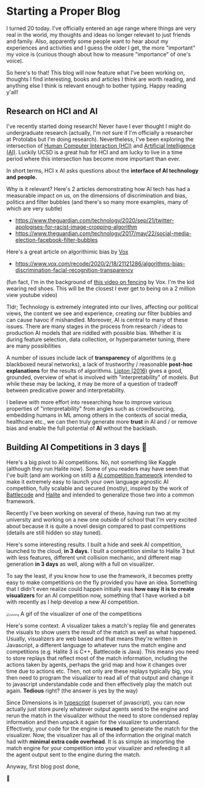 # Starting a Proper Blog

I turned 20 today. I've officially entered an age range where things are very real in the world, my thoughts and ideas no longer relevant to just friends and family. Also, apparently some people want to hear about my experiences and activities and I guess the older I get, the more "important" my voice is (curious though about how to measure "importance" of one's voice).

So here's to that! This blog will now feature what I've been working on, thoughts I find interesting, books and articles I think are worth reading, and anything else I think is relevant enough to bother typing. Happy reading y'all!

## Research on HCI and AI

I've recently started doing research! Never have I ever thought I might do undergraduate research (actually, I'm not sure if I'm officially a researcher at Protolabs but I'm doing research). Nevertheless, I've been exploring the intersection of [Human Computer Interaction (HCI)](https://en.wikipedia.org/wiki/Human%E2%80%93computer_interaction) and [Artificial Intelligence (AI)](https://en.wikipedia.org/wiki/Artificial_intelligence). Luckily UCSD is a great hub for HCI and am lucky to live in a time period where this intersection has become more important than ever.

In short terms, HCI x AI asks questions about the **interface of AI technology and people.** 

Why is it relevant? Here's 2 articles demonstrating how AI tech has had a measurable impact on us, on the dimensions of discrimination and bias, politics and filter bubbles (and there's so many more examples, many of which are very subtle)

- https://www.theguardian.com/technology/2020/sep/21/twitter-apologises-for-racist-image-cropping-algorithm
- https://www.theguardian.com/technology/2017/may/22/social-media-election-facebook-filter-bubbles

Here's a great article on algorithimic bias by [Vox](https://vox.com)

- https://www.vox.com/recode/2020/2/18/21121286/algorithms-bias-discrimination-facial-recognition-transparency

(fun fact, I'm in the background of [this video on fencing](https://www.youtube.com/watch?v=kTw05gC2T9Y&ab_channel=Vox) by Vox. I'm the kid wearing red shoes. This will be the closest I ever get to being on a 2 million view youtube video)

Tldr; Technology is extremely integrated into our lives, affecting our political views, the content we see and experience, creating our filter bubbles and can cause havoc if mishandled. Moreover, AI is central to many of these issues. There are many stages in the process from research / ideas to production AI models that are riddled with possible bias. Whether it is during feature selection, data collection, or hyperparameter tuning, there are many possibilities 

A number of issues include lack of **transparency** of algorithms (e.g blackboxed neural networks), a lack of trustworthy / reasonable **post-hoc explanations** for the results of algorithms. [Lipton (2016)](https://arxiv.org/abs/1606.03490) gives a good, grounded, overview of what is involved with "interpretability" of models. But while these may be lacking, it may be more of a question of tradeoff between predicative power and interpretability.

I believe with more effort into researching how to improve various properties of "interpretability" from angles such as crowdsourcing, embedding humans in ML among others in the contexts of social media, healthcare etc., we can then truly generate more **trust** in AI and / or remove bias and enable the full potential of **AI** without the backlash.

## Building AI Competitions in 3 days :robot:

Here's a big pivot to AI competitions. No, not something like Kaggle (although they run Halite now). Some of you readers may have seen that I've built (and am working on still) a [AI competition framework](https://github.com/StoneT2000/Dimensions) intended to make it extremely easy to launch your own language agnostic AI competition, fully scalable and secured (mostly), inspired by the work of [Battlecode](http://battlecode.org/) and [Halite](http://halite.io/) and intended to generalize those two into a common framework. 

Recently I've been working on several of these, having run two at my university and working on a new one outside of school that I'm very excited about because it is quite a novel design compared to past competitions (details are still hidden so stay tuned).

Here's some interesting results. I built a hide and seek AI competition, launched to the cloud, **in 3 days.** I built a competition similar to Halite 3 but with less features, different unit collision mechanic, and different map generation **in 3 days** as well, along with a full on visualizer. 

To say the least, if you know how to use the framework, it becomes pretty easy to make competitions on the fly provided you have an idea. Something that I didn't even realize could happen initially was **how easy it is to create visualizers** for an AI competition now, something that I have worked a bit with recently as I help develop a new AI competition.

<img src="https://cdn.discordapp.com/attachments/724158854534791199/768181430064775208/running.gif" alt="running" style="zoom: 50%;" />
<caption>A gif of the visualizer of one of the competitions</caption>

Here's some context. A visualizer takes a match's replay file and generates the visuals to show users the result of the match as well as what happened. Usually, visualizers are web based and that means they're written in Javascript, a different language to whatever runs the match engine and competitions (e.g. Halite 3 is C++, Battlecode is Java). This means you need to store replays that reflect most of the match information, including the actions taken by agents, perhaps the grid map and how it changes over time due to actions etc. Then, not only are these replays typically big, you then need to program the visualizer to read all of that output and change it to javascript understandable code and then effectively play the match out again. **Tedious** right? (the answer is yes by the way)

Since Dimensions is in [typescript](typescriptlang.org) (superset of javascript), you can now actually just store purely whatever output agents send to the engine and rerun the match in the visualizer without the need to store condensed replay information and then unpack it again for the visualizer to understand. Effectively, your code for the engine is **reused** to generate the match for the visualizer. Now, the visualizer has all of the information the original match had with **minimal extra code overhead**. It is as simple as importing the match engine for your competition into your visualizer and refeeding it all the agent output sent to the engine during the match.

Anyway, first blog post done,

:ocean:
